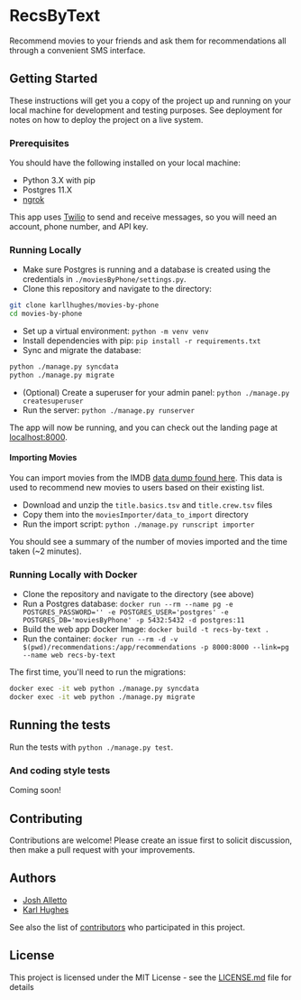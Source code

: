 # RecsByText

Recommend movies to your friends and ask them for recommendations all through a convenient SMS interface.

## Getting Started

These instructions will get you a copy of the project up and running on your local machine for development and testing purposes. See deployment for notes on how to deploy the project on a live system.

### Prerequisites

You should have the following installed on your local machine:

- Python 3.X with pip
- Postgres 11.X
- [ngrok](https://ngrok.com/)

This app uses [Twilio](https://www.twilio.com/) to send and receive messages, so you will need an account, phone number, and API key.

### Running Locally

- Make sure Postgres is running and a database is created using the credentials in `./moviesByPhone/settings.py`.
- Clone this repository and navigate to the directory:

```bash
git clone karllhughes/movies-by-phone
cd movies-by-phone
```

- Set up a virtual environment: `python -m venv venv`
- Install dependencies with pip: `pip install -r requirements.txt`
- Sync and migrate the database:

```bash
python ./manage.py syncdata
python ./manage.py migrate
```

- (Optional) Create a superuser for your admin panel: `python ./manage.py createsuperuser`
- Run the server: `python ./manage.py runserver`

The app will now be running, and you can check out the landing page at [localhost:8000](http://localhost:8000/).

#### Importing Movies

You can import movies from the IMDB [data dump found here](https://datasets.imdbws.com/). This data is used to recommend new
movies to users based on their existing list.

- Download and unzip the `title.basics.tsv` and `title.crew.tsv` files
- Copy them into the `moviesImporter/data_to_import` directory
- Run the import script: `python ./manage.py runscript importer`

You should see a summary of the number of movies imported and the time taken (~2 minutes).

### Running Locally with Docker

- Clone the repository and navigate to the directory (see above)
- Run a Postgres database: `docker run --rm --name pg -e POSTGRES_PASSWORD='' -e POSTGRES_USER='postgres' -e POSTGRES_DB='moviesByPhone' -p 5432:5432 -d postgres:11`
- Build the web app Docker Image: `docker build -t recs-by-text .`
- Run the container: `docker run --rm -d -v $(pwd)/recommendations:/app/recommendations -p 8000:8000 --link=pg --name web recs-by-text`

The first time, you'll need to run the migrations:

```bash
docker exec -it web python ./manage.py syncdata
docker exec -it web python ./manage.py migrate
```

## Running the tests

Run the tests with `python ./manage.py test`.

### And coding style tests

Coming soon!

## Contributing

Contributions are welcome! Please create an issue first to solicit discussion, then make a pull request with your improvements.

## Authors

- [Josh Alletto](https://github.com/jalletto)
- [Karl Hughes](https://github.com/karllhughes)

See also the list of [contributors](https://github.com/karllhughes/movies-by-phone/contributors) who participated in this project.

## License

This project is licensed under the MIT License - see the [LICENSE.md](LICENSE.md) file for details
